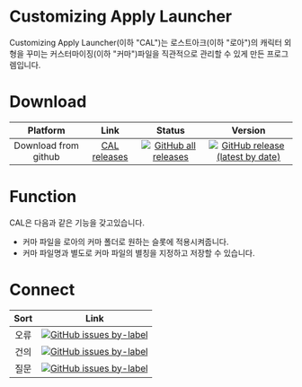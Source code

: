# Customizing Apply Launcher

Customizing Apply Launcher(이하 "CAL")는 로스트아크(이하 "로아")의 캐릭터 외형을 꾸미는 커스터마이징(이하 "커마")파일을 직관적으로 관리할 수 있게 만든 프로그렘입니다.

Download
===
Platform | Link | Status | Version
:---:|:---:|:---:|:---:
Download from github | [CAL releases](https://github.com/CSense-O2/CAL/releases) | [![GitHub all releases](https://img.shields.io/github/downloads/CSense-O2/CAL/total?color=Bright%20Green&label=Downloads&logo=GIthub&style=flat-square)](https://github.com/CSense-O2/CAL/releases)| [![GitHub release (latest by date)](https://img.shields.io/github/v/release/CSense-O2/CAL?logo=github&style=social)](https://github.com/CSense-O2/CAL/releases)

Function
===
CAL은 다음과 같은 기능을 갖고있습니다.
+ 커마 파일을 로아의 커마 폴더로 원하는 슬롯에 적용시켜줍니다.
+ 커마 파일명과 별도로 커마 파일의 별칭을 지정하고 저장할 수 있습니다.

Connect
===
Sort | Link
:---:|:---:
오류 | [![GitHub issues by-label](https://img.shields.io/github/issues/CSense-O2/CAL/Error?color=brightgreen&logo=Github&style=plastic)](https://github.com/CSense-O2/CAL/labels/Error)
건의 | [![GitHub issues by-label](https://img.shields.io/github/issues/CSense-O2/CAL/Suggestion?color=brightgreen&logo=Github&style=plastic)](https://github.com/CSense-O2/CAL/labels/Suggestion)
질문 | [![GitHub issues by-label](https://img.shields.io/github/issues/CSense-O2/CAL/Question?color=brightgreen&logo=Github&style=plastic)](https://github.com/CSense-O2/CAL/labels/Question)
